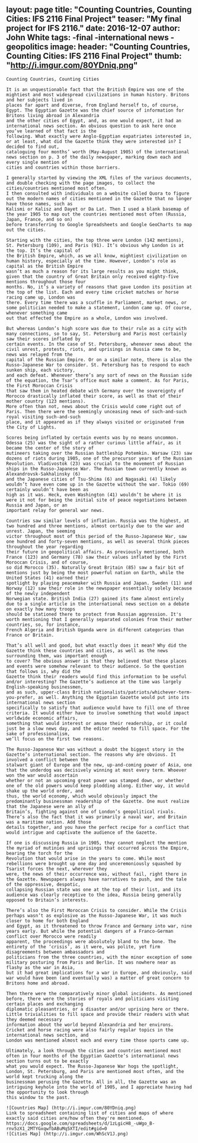 layout: page
title: "Counting Countries, Counting Cities: IFS 2116 Final Project"
teaser: "My final project for IFS 2116."
date: 2016-12-07
author: John White
tags: -final -international news -geopolitics
image:
  header: "Counting Countries, Counting Cities: IFS 2116 Final Project"
  thumb: "http://i.imgur.com/80YDniq.png"
  ---
    Counting Countries, Counting Cities

    It is an unquestionable fact that the British Empire was one of the mightiest and most widespread civilizations in human history. Britons and her subjects lived in
    places far apart and diverse, from England herself to, of course, Egypt. The Egyptian Gazette was the chief source of information for Britons living abroad in Alexandria
    and the other cities of Egypt, and, as one would expect, it had an international news section. An obvious question to ask here once you’ve learned of that fact is the
    following. What exactly were Anglo-Egyptian expatriates interested in, or at least, what did the Gazette think they were interested in? I decided to find out,
    cataloguing four months’ worth (May-August 1905) of the international news section on p. 3 of the daily newspaper, marking down each and every single mention of
    cities and countries within those barriers.

    I generally started by viewing the XML files of the various documents, and double checking with the page images, to collect the cities/countries mentioned most often.
    I then consulted with individuals on a website called Quora to figure out the modern names of cities mentioned in the Gazette that no longer have those names, such as
    Kalismi or Kalisz and Dayet or Da Lat. Then I used a blank basemap of the year 1905 to map out the countries mentioned most often (Russia, Japan, France, and so on)
    before transferring to Google Spreadsheets and Google GeoCharts to map out the cities.

    Starting with the cities, the top three were London (142 mentions), St. Petersburg (109), and Paris (91). It’s obvious why London is at the top. It’s the capital of
    the British Empire, which, as we all know, mightiest civilization on human history, especially at the time. However, London’s role as capital as the British Empire
    wasn’t as much a reason for its large results as you might think, given that the country of Great Britain only received eighty-five mentions throughout those four
    months. No, it’s a variety of reasons that gave London its position at the top of the list. Each and every time cricket matches or horse racing came up, London was
    there. Every time there was a scuffle in Parliament, market news, or some politician needed to make a statement, London came up. Of course, whenever something came
    out that effected the Empire as a whole, London was involved.

    But whereas London’s high score was due to their rule as a city with many connections, so to say, St. Petersburg and Paris most certainly saw their scores inflated by
    certain events. In the case of St. Petersburg, whenever news about the civil unrest, protests, riots, and uprisings in Russia came to be, news was relayed from the
    capital of the Russian Empire. Or on a similar note, there is also the Russo-Japanese War to consider. St. Petersburg has to respond to each sunken ship, each victory,
    and each defeat. Whenever there’s any sort of news on the Russian side of the equation, the Tsar’s office must make a comment. As for Paris, the First Moroccan Crisis
    that saw them in heated debate with Germany over the sovereignty of Morocco drastically inflated their score, as well as that of their mother country (123 mentions).
    More often than not, news about the Crisis would come right out of Paris. Then there were the seemingly unceasing news of such-and-such royal visiting such-and-such
    place, and it appeared as if they always visited or originated from the City of Lights.

    Scores being inflated by certain events was by no means uncommon. Odessa (25) was the sight of a rather curious little affair, as it became the center of the story of
    mutineers taking over the Russian battleship Potemkin. Warsaw (23) saw dozens of riots during 1905, one of the precursor years of the Russian
    Revolution. Vladivostok (23) was crucial to the movement of Russian ships in the Russo-Japanese War. The Russian town currently known as Alexandrovsk-Sakhalinsky (6)
    and the Japanese cities of Tsu-Shima (6) and Nagasaki (4) likely wouldn’t have even come up in the Gazette without the war. Tokio (69) certainly wouldn’t have been as
    high as it was. Heck, even Washington (41) wouldn’t be where it is were it not for being the initial site of peace negotiations between Russia and Japan, or an
    important relay for general war news.

    Countries saw similar levels of inflation. Russia was the highest, at two hundred and three mentions, almost certainly due to the war and unrest. Japan, the seeming
    victor throughout most of this period of the Russo-Japanese War, saw one hundred and forty-seven mentions, as well as several think pieces throughout the year regarding
    their future in geopolitical affairs. As previously mentioned, both France (123) and Germany (78) saw their values inflated by the First Moroccan Crisis, and of course,
    so did Morocco (35). Naturally Great Britain (85) saw a fair bit of mentions just by being the most powerful nation on Earth, while the United States (41) earned their
    spotlight by playing peacemaker with Russia and Japan. Sweden (11) and Norway (12) saw their role in the newspaper essentially solely because of the newly independent
    Norwegian state. British India (27) gained its fame almost entirely due to a single article in the international news section on a debate on exactly how many troops
    should be stationed there to protect from Russian aggression. It's worth mentioning that I generally separated colonies from their mother countries, so, for instance,
    French Algeria and British Uganda were in different categories than France or Britain.

    That’s all well and good, but what exactly does it mean? Why did the Gazette think these countries and cities, as well as the news surrounding them, was important enough
    to cover? The obvious answer is that they believed that these places and events were somehow relevant to their audience. So the question that follows is, why did the
    Gazette think their readers would find this information to be useful and/or interesting? The Gazette’s audience at the time was largely English-speaking businessmen,
    and as such, upper-class British nationalists/patriots/whichever-term-you-prefer, as well. Anything the Egyptian Gazette would put into its international news section
    specifically to satisfy that audience would have to fill one of three criteria. It would either have to involve something that would impact worldwide economic affairs,
    something that would interest or amuse their readership, or it could just be a slow news day, and the editor needed to fill space. For the sake of professionalism,
    we’ll focus on the first two reasons.

    The Russo-Japanese War was without a doubt the biggest story in the Gazette’s international section. The reasons why are obvious. It involved a conflict between the
    stalwart giant of Europe and the new, up-and-coming power of Asia, one that the underdog was decisively winning at most every term. Whoever won the war would ascertain
    whether or not an upcoming great power was stamped down, or whether one of the old powers would keep plodding along. Either way, it would shake up the world order, and
    thus, the world economy, which would obviously impact the predominantly businessman readership of the Gazette. One must realize that the Japanese were an ally of
    Britain’s, fighting against one of London’s geopolitical rivals. There’s also the fact that it was primarily a naval war, and Britain was a maritime nation. Add those
    details together, and you have the perfect recipe for a conflict that would intrigue and captivate the audience of the Gazette.

    If one is discussing Russia in 1905, they cannot neglect the mention the myriad of mutinies and uprisings that occurred across the Empire, bearing the torch for the
    Revolution that would arise in the years to come. While most rebellions were brought up one day and unceremoniously squashed by Tsarist forces the next, wherever they
    were, the news of their occurrence was, without fail, right there in the Gazette. Newspapers always have narratives to push, and the tale of the oppressive, despotic,
    collapsing Russian state was one at the top of their list, and its audience was clearly receptive to the idea, Russia being generally opposed to Britain’s interests.

    There’s also the First Moroccan Crisis to consider. While the Crisis perhaps wasn’t as explosive as the Russo-Japanese War, it was much closer to home for both England
    and Egypt, as it threatened to throw France and Germany into war, nine years early. But while the potential dangers of a Franco-German conflict over Morocco were readily
    apparent, the proceedings were absolutely bland to the bone. The entirety of the ‘crisis’, as it were, was polite, yet firm disagreements between ambassadors and
    politicians from the three countries, with the minor exception of some military posturing from Paris and Berlin. It was nowhere near as flashy as the war in Asia,
    but it had great implications for a war in Europe, and obviously, said war would have been (and eventually was) a matter of great concern to Britons home and abroad.

    Then there were the comparatively minor global incidents. As mentioned before, there were the stories of royals and politicians visiting certain places and exchanging
    diplomatic pleasantries, or a disaster and/or uprising here or there. Little trivialities to fill space and provide their readers with what they deemed necessary
    information about the world beyond Alexandria and her environs. Cricket and horse racing were also fairly regular topics in the international news section, and
    London was mentioned almost each and every time those sports came up.

    Ultimately, a look through the cities and countries mentioned most often in four months of the Egyptian Gazette’s international news section turns out to be exactly
    what you would expect. The Russo-Japanese War hogs the spotlight, London, St. Petersburg, and Paris are mentioned most often, and the world kept trucking along the
    businessman perusing the Gazette. All in all, the Gazette was an intriguing keyhole into the world of 1905, and I appreciate having had the opportunity to look through
    this window to the past.

    ![Countries Map] (http://i.imgur.com/80YDniq.png)
    Link to spreadsheet containing list of cities and maps of where exactly said cities are/how often they're mentioned. https://docs.google.com/spreadsheets/d/1zLgicH8_-uWgo_B-rnv5zX1_2MTYGxqwfbABuMq5XTI/edit#gid=0
    ![Cities Map] (http://i.imgur.com/WhScV1J.png)

